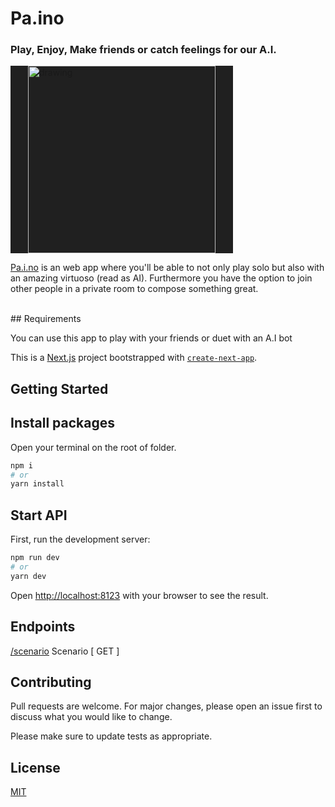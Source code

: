 # Pa.ino
<h3>Play, Enjoy, Make friends or catch feelings for our A.I.</h3>

<img src="https://firebasestorage.googleapis.com/v0/b/play-paino.appspot.com/o/paino-images.jpg?alt=media&token=f802e76f-edfa-4449-b5a5-52e95a2093ce" alt="drawing" width="300" style="background: #202020; padding: 0 2em"/>
</br>

[Pa.i.no](https://play-paino.web.app/) is an web app where you'll be able to not only play solo but also with an amazing 
virtuoso (read as AI). Furthermore you have the option to join other people in a private room to compose something great.

</br>
## Requirements

You can use this app to play with your friends or duet with an A.I bot

This is a [Next.js](https://nextjs.org/) project bootstrapped with [`create-next-app`](https://github.com/vercel/next.js/tree/canary/packages/create-next-app).

## Getting Started

## Install packages
Open your terminal on the root of folder.

```bash
npm i
# or
yarn install
```


## Start API
First, run the development server:

```bash
npm run dev
# or
yarn dev
```

Open [http://localhost:8123](http://localhost:8123) with your browser to see the result.


## Endpoints
[/scenario](http://localhost:8123/scenario/) Scenario [ GET ]</br>


## Contributing
Pull requests are welcome. For major changes, please open an issue first to discuss what you would like to change.

Please make sure to update tests as appropriate.

## License
[MIT](/LICENSE)
